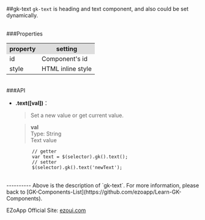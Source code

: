 ##gk-text
`gk-text` is heading and text component, and also could be set dynamically.

<br/>
###Properties
<table>

<tr>
<th style="background:#ddd;">property</th>
<th style="background:#ddd;">setting</th>
</tr>

<tr>
<td>id</td>
<td>Component's id</td>
</tr>

<tr>
<td>style</td>
<td>HTML inline style</td>
</tr>

</table>

<br/>
###API

- **.text([val])**：  
  	> Set a new value or get current value. 

    > **val**  
      Type: String  
      Text value

            // getter
            var text = $(selector).gk().text();
            // setter
            $(selector).gk().text('newText');

<br/>
----------
Above is the description of `gk-text`. For more information, please back to [GK-Components-List](https://github.com/ezoapp/Learn-GK-Components).

EZoApp Official Site: [ezoui.com](http://ezoui.com/)



